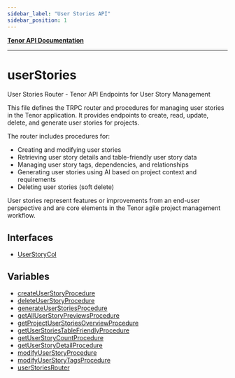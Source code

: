 ```yaml
---
sidebar_label: "User Stories API"
sidebar_position: 1
---
```


[**Tenor API Documentation**](../README.md)

***

# userStories

User Stories Router - Tenor API Endpoints for User Story Management

This file defines the TRPC router and procedures for managing user stories in the Tenor application.
It provides endpoints to create, read, update, delete, and generate user stories for projects.

The router includes procedures for:
- Creating and modifying user stories
- Retrieving user story details and table-friendly user story data
- Managing user story tags, dependencies, and relationships
- Generating user stories using AI based on project context and requirements
- Deleting user stories (soft delete)

User stories represent features or improvements from an end-user perspective and are core
elements in the Tenor agile project management workflow.

## Interfaces

- [UserStoryCol](interfaces/UserStoryCol.md)

## Variables

- [createUserStoryProcedure](variables/createUserStoryProcedure.md)
- [deleteUserStoryProcedure](variables/deleteUserStoryProcedure.md)
- [generateUserStoriesProcedure](variables/generateUserStoriesProcedure.md)
- [getAllUserStoryPreviewsProcedure](variables/getAllUserStoryPreviewsProcedure.md)
- [getProjectUserStoriesOverviewProcedure](variables/getProjectUserStoriesOverviewProcedure.md)
- [getUserStoriesTableFriendlyProcedure](variables/getUserStoriesTableFriendlyProcedure.md)
- [getUserStoryCountProcedure](variables/getUserStoryCountProcedure.md)
- [getUserStoryDetailProcedure](variables/getUserStoryDetailProcedure.md)
- [modifyUserStoryProcedure](variables/modifyUserStoryProcedure.md)
- [modifyUserStoryTagsProcedure](variables/modifyUserStoryTagsProcedure.md)
- [userStoriesRouter](variables/userStoriesRouter.md)
